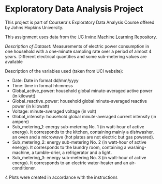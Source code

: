 # Exploratory Data Analysis Project

This project is part of Coursera's Exploratory Data Analysis Course offered by Johns Hopkins University. 

This assignment uses data from the [UC Irvine Machine Learning Repository.](http://archive.ics.uci.edu/ml/)

*Description of Dataset:* Measurements of electric power consumption in one household with a one-minute sampling rate over a period of almost 4 years. Different electrical quantities and some sub-metering values are available

Description of the variables used (taken from UCI website): 
* Date: Date in format dd/mm/yyyy
* Time: time in format hh:mm:ss
* Global_active_power: household global minute-averaged active power (in kilowatt)
* Global_reactive_power: household global minute-averaged reactive power (in kilowatt)
* Voltage: minute-averaged voltage (in volt)
* Global_intensity: household global minute-averaged current intensity (in ampere)
* Sub_metering_1: energy sub-metering No. 1 (in watt-hour of active energy). It corresponds to the kitchen, containing mainly a dishwasher, an oven and a microwave (hot plates are not electric but gas powered).
* Sub_metering_2: energy sub-metering No. 2 (in watt-hour of active energy). It corresponds to the laundry room, containing a washing-machine, a tumble-drier, a refrigerator and a light.
* Sub_metering_3: energy sub-metering No. 3 (in watt-hour of active energy). It corresponds to an electric water-heater and an air-conditioner.

4 Plots were created in accordance with the instructions
